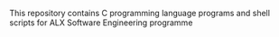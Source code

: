 This repository contains C programming language programs and shell scripts for ALX Software Engineering programme 
